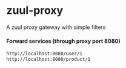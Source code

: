 # zuul-proxy
A zuul proxy gateway with simple filters

#### Forward services (through proxy port 8080)
```html
http://localhost:8080/user/1
http://localhost:8080/product/1
```
